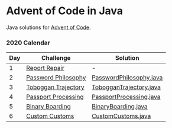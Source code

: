 # Advent of Code in Java
Java solutions for [Advent of Code].

### 2020 Calendar

| Day | Challenge | Solution |
| ------ | ------ | ------ |
| 1 | [Report Repair][2020 day 01] | - |
| 2 | [Password Philosophy][2020 day 02] | [PasswordPhilosophy.java](year2020/day02/PasswordPhilosophy.java) |
| 3 | [Toboggan Trajectory][2020 day 03] | [TobogganTrajectory.java](year2020/day03/TobogganTrajectory.java) |
| 4 | [Passport Processing][2020 day 04] | [PassportProcessing.java](year2020/day04/PassportProcessing.java) |
| 5 | [Binary Boarding][2020 day 04] | [BinaryBoarding.java](year2020/day05/BinaryBoarding.java) |
| 6 | [Custom Customs][2020 day 04] | [CustomCustoms.java](year2020/day06/CustomCustoms.java) |

   [Advent of Code]: <https://adventofcode.com/>
   
   [Advent of Code]: <https://adventofcode.com/>
   [2020 day 01]: <https://adventofcode.com/2020/day/1>
   [2020 day 02]: <https://adventofcode.com/2020/day/2>
   [2020 day 03]: <https://adventofcode.com/2020/day/3>
   [2020 day 04]: <https://adventofcode.com/2020/day/4>
   [2020 day 05]: <https://adventofcode.com/2020/day/5>
   [2020 day 06]: <https://adventofcode.com/2020/day/6>
   [2020 day 07]: <https://adventofcode.com/2020/day/7>
   [2020 day 08]: <https://adventofcode.com/2020/day/8>
   [2020 day 09]: <https://adventofcode.com/2020/day/9>
   [2020 day 10]: <https://adventofcode.com/2020/day/10>
   [2020 day 11]: <https://adventofcode.com/2020/day/11>
   [2020 day 12]: <https://adventofcode.com/2020/day/12>
   [2020 day 13]: <https://adventofcode.com/2020/day/13>
   [2020 day 14]: <https://adventofcode.com/2020/day/14>
   [2020 day 15]: <https://adventofcode.com/2020/day/15>
   [2020 day 16]: <https://adventofcode.com/2020/day/16>
   [2020 day 17]: <https://adventofcode.com/2020/day/17>
   [2020 day 18]: <https://adventofcode.com/2020/day/18>
   [2020 day 19]: <https://adventofcode.com/2020/day/19>
   [2020 day 20]: <https://adventofcode.com/2020/day/20>
   [2020 day 21]: <https://adventofcode.com/2020/day/21>
   [2020 day 22]: <https://adventofcode.com/2020/day/22>
   [2020 day 23]: <https://adventofcode.com/2020/day/23>
   [2020 day 24]: <https://adventofcode.com/2020/day/24>
   [2020 day 25]: <https://adventofcode.com/2020/day/25>
